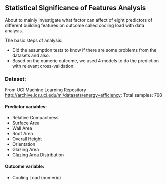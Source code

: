 Statistical Significance of Features Analysis
--

About to mainly investigate what factor can affect of eight predictors of different building features on outcome called cooling load with data analysis. 

The basic steps of analysis:
* Did the assumption tests to know if there are some problems from the datasets and also. 
* Based on the numeric outcome,  we used 4 models to do the prediction with relevant cross-validation.


### Dataset:
From UCI Machine Learning Repository http://archive.ics.uci.edu/ml/datasets/energy+efficiency:
Total samples: 768 
#### Predictor variables:
* Relative Compactness 
* Surface Area
* Wall Area
* Roof Area
* Overall Height 
* Orientation
* Glazing Area
* Glazing Area Distribution
#### Outcome variable:
* Cooling Load (numeric)




